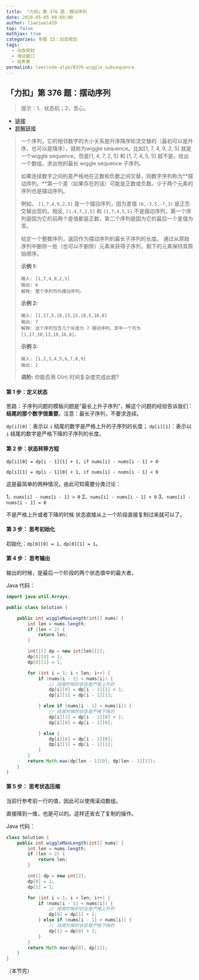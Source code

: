 ```yaml
---
title: 「力扣」第 376 题：摆动序列
date: 2018-05-05 08:00:00
author: liweiwei419
top: false
mathjax: true
categories: 专题 15：动态规划
tags:
  - 动态规划
  - 滑动窗口
  - 哈希表
permalink: leetcode-algo/0376-wiggle-subsequence
---
```


## 「力扣」第 376 题：摆动序列

> 提示：1、状态机；2、贪心。

+ [链接](https://leetcode-cn.com/problems/combination-sum/)
+ [题解链接](https://leetcode-cn.com/problems/combination-sum/solution/hui-su-suan-fa-jian-zhi-python-dai-ma-java-dai-m-2/)

> 一个序列，它的相邻数字的大小关系是升序降序轮流交替的（最初可以是升序，也可以是降序），就称为wiggle sequence。比如[1, 7, 4, 9, 2, 5] 就是一个wiggle sequence。但是[1, 4, 7, 2, 5] 和 [1, 7, 4, 5, 5] 就不是。给出一个数组，求出他的最长 wiggle sequence 子序列。
>
> 如果连续数字之间的差严格地在正数和负数之间交替，则数字序列称为**摆动序列。**第一个差（如果存在的话）可能是正数或负数。少于两个元素的序列也是摆动序列。
>
> 例如， `[1,7,4,9,2,5]` 是一个摆动序列，因为差值 `(6,-3,5,-7,3)` 是正负交替出现的。相反, `[1,4,7,2,5]` 和 `[1,7,4,5,5]` 不是摆动序列，第一个序列是因为它的前两个差值都是正数，第二个序列是因为它的最后一个差值为零。
>
> 给定一个整数序列，返回作为摆动序列的最长子序列的长度。 通过从原始序列中删除一些（也可以不删除）元素来获得子序列，剩下的元素保持其原始顺序。
>
> **示例 1:**
>
> ```
> 输入: [1,7,4,9,2,5]
> 输出: 6 
> 解释: 整个序列均为摆动序列。
> ```
>
> **示例 2:**
>
> ```
> 输入: [1,17,5,10,13,15,10,5,16,8]
> 输出: 7
> 解释: 这个序列包含几个长度为 7 摆动序列，其中一个可为[1,17,10,13,10,16,8]。
> ```
>
> **示例 3:**
>
> ```
> 输入: [1,2,3,4,5,6,7,8,9]
> 输出: 2
> ```
>
> **进阶:**
> 你能否用 O(*n*) 时间复杂度完成此题?


#### 第 1 步：定义状态
思路：子序列问题的模板问题是“最长上升子序列”，解这个问题的经验告诉我们：**结尾的那个数字很重要**。注意：最长子序列，不要求连续。

`dp[i][0]`：表示以 `i` 结尾的数字是严格上升的子序列的长度；
`dp[i][1]`：表示以 `i` 结尾的数字是严格下降的子序列的长度。

#### 第 2 步：状态转移方程
```
dp[i][0] = dp[i - 1][1] + 1, if nums[i] - nums[i - 1] > 0
```

```
dp[i][1] = dp[i - 1][0] + 1, if nums[i] - nums[i - 1] < 0
```

这是最简单的两种情况，由此可知需要分类讨论：

1、`nums[i] - nums[i - 1] > 0`
2、`nums[i] - nums[i - 1] < 0`
3、`nums[i] - nums[i - 1] = 0`

不是严格上升或者下降的时候 状态直接从上一个阶段直接复制过来就可以了。

#### 第 3 步： 思考初始化
初始化：`dp[0][0] = 1，dp[0][1] = 1`。

#### 第 4 步： 思考输出
输出的时候，是最后一个阶段的两个状态值中的最大者。

Java 代码：
```java
import java.util.Arrays;

public class Solution {

    public int wiggleMaxLength(int[] nums) {
        int len = nums.length;
        if (len < 2) {
            return len;
        }

        int[][] dp = new int[len][2];
        dp[0][0] = 1;
        dp[0][1] = 1;

        for (int i = 1; i < len; i++) {
            if (nums[i - 1] < nums[i]) {
                // 结尾时候的状态是严格上升的
                dp[i][0] = dp[i - 1][1] + 1;
                dp[i][1] = dp[i - 1][1];

            } else if (nums[i - 1] > nums[i]) {
                // 结尾时候的状态是严格下降的
                dp[i][1] = dp[i - 1][0] + 1;
                dp[i][0] = dp[i - 1][0];

            } else {
                dp[i][0] = dp[i - 1][0];
                dp[i][1] = dp[i - 1][1];
            }
        }
        return Math.max(dp[len - 1][0], dp[len - 1][1]);
    }
}
```

#### 第 5 步： 思考状态压缩
当前行参考前一行的值，因此可以使用滚动数组。

直接降到一维，也是可以的。这样还省去了复制的操作。

Java 代码：

```java
class Solution {
    public int wiggleMaxLength(int[] nums) {
        int len = nums.length;
        if (len < 2) {
            return len;
        }

        int[] dp = new int[2];
        dp[0] = 1;
        dp[1] = 1;

        for (int i = 1; i < len; i++) {
            if (nums[i - 1] < nums[i]) {
                // 结尾时候的状态是严格上升的
                dp[0] = dp[1] + 1;
            } else if (nums[i - 1] > nums[i]) {
                // 结尾时候的状态是严格下降的
                dp[1] = dp[0] + 1;
            }
        }
        return Math.max(dp[0], dp[1]);
    }
}
```
（本节完）



